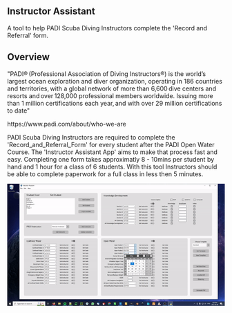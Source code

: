 ## Instructor Assistant
A tool to help PADI Scuba Diving Instructors complete the 'Record and Referral' form.

## Overview
"PADI® (Professional Association of Diving Instructors®) is the world’s largest ocean exploration and diver organization, operating in 186 countries and territories, with a global network of more than 6,600 dive centers and resorts and over 128,000 professional members worldwide. Issuing more than 1 million certifications each year, and with over 29 million certifications to date"
<p>https://www.padi.com/about/who-we-are

PADI Scuba Diving Instructors are required to complete the 'Record_and_Referral_Form' for every student after the PADI Open Water Course. The 'Instructor Assistant App' aims to make that process fast and easy. Completing one form takes approximatly 8 - 10mins per student by hand and 1 hour for a class of 6 students. With this tool Instructors should be able to complete paperwork for a full class in less then 5 minutes. 

<img src="screengif.gif">
